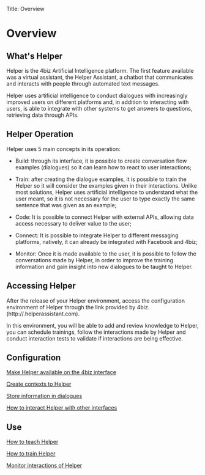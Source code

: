 Title: Overview
# Overview

## What's Helper

Helper is the 4biz Artificial Intelligence platform. The first feature available was a virtual assistant, the Helper Assistant, a chatbot that communicates and interacts with people through automated text messages. 

Helper uses artificial intelligence to conduct dialogues with increasingly improved users on different platforms and, in addition to interacting with users, is able to integrate with other systems to get answers to questions, retrieving data through APIs.

## Helper Operation

Helper uses 5 main concepts in its operation:

* Build: through its interface, it is possible to create conversation flow examples (dialogues) so it can learn how to react to user interactions;

* Train: after creating the dialogue examples, it is possible to train the Helper so it will consider the examples given in their interactions. Unlike most solutions, Helper uses artificial intelligence to understand what the user meant, so it is not necessary for the user to type exactly the same sentence that was given as an example;

* Code: It is possible to connect Helper with external APIs, allowing data access necessary to deliver value to the user;

* Connect: It is possible to integrate Helper to different messaging platforms, natively, it can already be integrated with Facebook and 4biz;

* Monitor: Once it is made available to the user, it is possible to follow the conversations made by Helper, in order to improve the training information and gain insight into new dialogues to be taught to Helper. 

## Accessing Helper

After the release of your Helper environment, access the configuration environment of Helper through the link provided by 4biz. (http://<Your-Instance>.helperassistant.com).

In this environment, you will be able to add and review knowledge to Helper, you can schedule trainings, follow the interactions made by Helper and conduct interaction tests to validate if interactions are being effective.


## Configuration

[Make Helper available on the 4biz interface](/en-us/helper/configuration/helper-4biz.html)

[Create contexts to Helper](/en-us/helper/configuration/context-helper.html)

[Store information in dialogues](/en-us/helper/configuration/store-dialog-helper.html)

[How to interact Helper with other interfaces](/en-us/helper/configuration/interact-helper.html)

## Use

[How to teach Helper](/en-us/helper/use/teach-helper.html)

[How to train Helper](/en-us/helper/use/trainning-helper.html)

[Monitor interactions of Helper](/en-us/helper/use/monitoring-helper.html)

